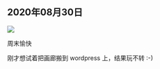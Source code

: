 ## 2020年08月30日

<div class="img-wrapper">
    <img src="img/2020.08.30.jpg" class="width-fifty" />
</div>


周末愉快

刚才想试着把画廊搬到 wordpress 上，结果玩不转 :-)
